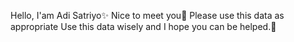 
Hello, I'am Adi Satriyo✨
Nice to meet you💖
Please use this data as appropriate
Use this data wisely
and I hope you can be helped.💌
